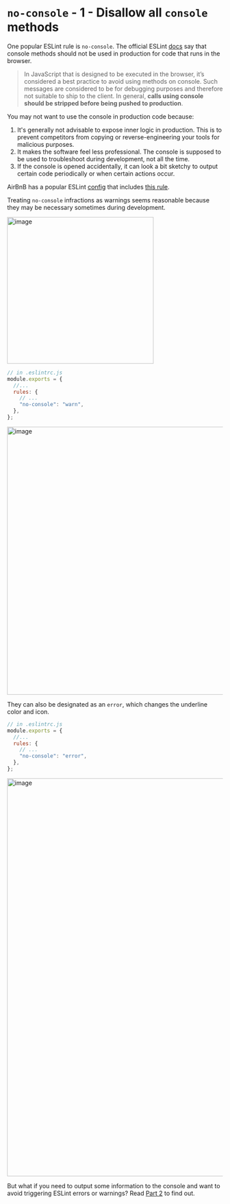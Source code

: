 # `no-console` - 1 - Disallow all `console` methods

One popular ESLint rule is `no-console`. The official ESLint [docs](https://eslint.org/docs/latest/rules/no-console) say that console methods should not be used in production for code that runs in the browser.

> In JavaScript that is designed to be executed in the browser, it’s considered a best practice to avoid using methods on console. Such messages are considered to be for debugging purposes and therefore not suitable to ship to the client. In general, **calls using console should be stripped before being pushed to production**.

You may not want to use the console in production code because:

1. It's generally not advisable to expose inner logic in production. This is to prevent competitors from copying or reverse-engineering your tools for malicious purposes.
1. It makes the software feel less professional. The console is supposed to be used to troubleshoot during development, not all the time.
1. If the console is opened accidentally, it can look a bit sketchy to output certain code periodically or when certain actions occur.

AirBnB has a popular ESLint [config](https://github.com/airbnb/javascript/tree/1677ba6c6a285366e38998e292d42a7eab64d18e/packages/eslint-config-airbnb-base) that includes [this rule](https://github.com/airbnb/javascript/blob/1677ba6c6a285366e38998e292d42a7eab64d18e/packages/eslint-config-airbnb-base/rules/errors.js#L26-L27).

Treating `no-console` infractions as warnings seems reasonable because they may be necessary sometimes during development.

<img width="342" alt="image" src="https://user-images.githubusercontent.com/24983797/188299556-c94ae3ea-ca07-4165-abd4-36699053bfca.png">

```js
// in .eslintrc.js
module.exports = {
  //...
  rules: {
    // ...
    "no-console": "warn",
  },
};
```

<img width="625" alt="image" src="https://user-images.githubusercontent.com/24983797/188299821-06a8a0be-a19c-4474-b56c-1f1fde196b67.png">

They can also be designated as an `error`, which changes the underline color and icon.

```js
// in .eslintrc.js
module.exports = {
  //...
  rules: {
    // ...
    "no-console": "error",
  },
};
```

<img width="928" alt="image" src="https://user-images.githubusercontent.com/24983797/188308213-243a3e6d-89a1-4ba2-ba7b-6196e49da89f.png">

But what if you need to output some information to the console and want to avoid triggering ESLint errors or warnings? Read [Part 2](./no-console-2-allow-some-console-methods.md) to find out.
